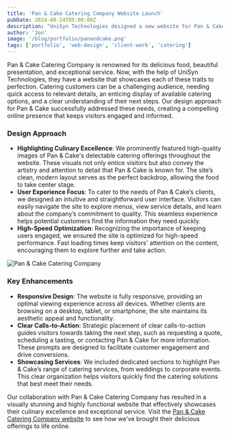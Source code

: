 ```yaml
---
title: 'Pan & Cake Catering Company Website Launch'  
pubDate: 2024-08-24T05:00:00Z  
description: "UniSyn Technologies designed a new website for Pan & Cake Catering Company, highlighting their delicious food, stunning presentation, and exceptional service. Discover how our design captures the essence of their catering excellence."  
author: 'Jon'  
image: '/blog/portfolio/panandcake.png'  
tags: ['portfolio', 'web-design', 'client-work', 'catering']  
---
```

Pan & Cake Catering Company is renowned for its delicious food, beautiful presentation, and exceptional service. Now, with the help of UniSyn Technologies, they have a website that showcases each of these traits to perfection. Catering customers can be a challenging audience, needing quick access to relevant details, an enticing display of available catering options, and a clear understanding of their next steps. Our design approach for Pan & Cake successfully addressed these needs, creating a compelling online presence that keeps visitors engaged and informed.

### Design Approach

- **Highlighting Culinary Excellence**: We prominently featured high-quality images of Pan & Cake's delectable catering offerings throughout the website. These visuals not only entice visitors but also convey the artistry and attention to detail that Pan & Cake is known for. The site’s clean, modern layout serves as the perfect backdrop, allowing the food to take center stage.
- **User Experience Focus**: To cater to the needs of Pan & Cake’s clients, we designed an intuitive and straightforward user interface. Visitors can easily navigate the site to explore menus, view service details, and learn about the company’s commitment to quality. This seamless experience helps potential customers find the information they need quickly.
- **High-Speed Optimization**: Recognizing the importance of keeping users engaged, we ensured the site is optimized for high-speed performance. Fast loading times keep visitors' attention on the content, encouraging them to explore further and take action.

![Pan & Cake Catering Company](/blog/portfolio/panandcake.png)

### Key Enhancements

- **Responsive Design**: The website is fully responsive, providing an optimal viewing experience across all devices. Whether clients are browsing on a desktop, tablet, or smartphone, the site maintains its aesthetic appeal and functionality.
- **Clear Calls-to-Action**: Strategic placement of clear calls-to-action guides visitors towards taking the next step, such as requesting a quote, scheduling a tasting, or contacting Pan & Cake for more information. These prompts are designed to facilitate customer engagement and drive conversions.
- **Showcasing Services**: We included dedicated sections to highlight Pan & Cake’s range of catering services, from weddings to corporate events. This clear organization helps visitors quickly find the catering solutions that best meet their needs.

Our collaboration with Pan & Cake Catering Company has resulted in a visually stunning and highly functional website that effectively showcases their culinary excellence and exceptional service. Visit the [Pan & Cake Catering Company website](https://www.panandcakecatering.com/) to see how we’ve brought their delicious offerings to life online.